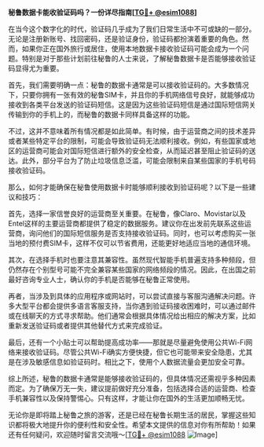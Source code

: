 **秘鲁数据卡能收验证码吗？一份详尽指南[[TG💪+ @esim1088](https://t.me/s/esim1088)]**

在当今这个数字化的时代，验证码几乎成为了我们日常生活中不可或缺的一部分。无论是注册新账号、找回密码，还是验证身份，验证码都扮演着重要的角色。然而，如果你正在国外旅行或居住，使用本地数据卡接收验证码可能会成为一个问题。特别是对于那些计划前往秘鲁的人士来说，了解秘鲁数据卡是否能够接收验证码显得尤为重要。

首先，我们需要明确一点：秘鲁的数据卡通常是可以接收验证码的。大多数情况下，只要你拥有一张有效的秘鲁SIM卡，并且你的手机网络信号良好，就能够成功接收到各类平台发送的验证码短信。这是因为这些验证码短信是通过国际短信网关传输到你的手机上的，而秘鲁的数据卡同样具备这样的功能。

不过，这并不意味着所有情况都是如此简单。有时候，由于运营商之间的技术差异或者某些特定平台的限制，可能会导致验证码无法顺利接收。例如，有些国家或地区的运营商可能会对国际短信进行额外的安全检查，从而延迟甚至阻止验证码的送达。此外，部分平台为了防止垃圾信息泛滥，可能会限制来自某些国家的手机号码接收验证码。

那么，如何才能确保在秘鲁使用数据卡时能够顺利接收到验证码呢？以下是一些建议和技巧：

首先，选择一家信誉良好的运营商至关重要。在秘鲁，像Claro、Movistar以及Entel这样的主要运营商都提供了稳定的数据服务。建议你在出发前先联系这些运营商，询问他们的国际短信服务是否支持接收验证码。同时，也可以考虑购买一张当地的预付费SIM卡，这样不仅可以节省费用，还能更好地适应当地的通信环境。

其次，在选择手机时也要注意其兼容性。虽然现代智能手机普遍支持多种频段，但仍然存在个别型号可能不完全兼容某些国家的网络频段的情况。因此，在出国之前最好咨询专业人士，确认你的手机是否能够在秘鲁正常使用。

再者，当涉及到具体的应用程序或网站时，可以尝试直接与客服沟通解决问题。许多大型平台都会提供多语言客服支持，当你遇到验证码接收困难时，可以通过邮件或在线聊天的方式寻求帮助。他们通常会根据具体情况给出相应的解决方案，比如重新发送验证码或者提供其他替代方式来完成验证。

最后，还有一个小贴士可以帮助提高成功率——那就是尽量避免使用公共Wi-Fi网络来接收验证码。尽管公共Wi-Fi确实方便快捷，但它也可能带来安全隐患，尤其是在涉及敏感信息如验证码时。相比之下，使用个人数据流量会更加安全可靠。

综上所述，秘鲁的数据卡通常是能够接收验证码的，但具体情况还需视乎多种因素而定。为了确保万无一失，建议提前做好充分准备，包括选择合适的运营商、检查手机兼容性以及保持警惕心。只有这样，才能让你在国外的生活更加顺畅无忧。

无论你是即将踏上秘鲁之旅的游客，还是已经在秘鲁长期生活的居民，掌握这些知识都将极大地提升你的便利性和安全性。希望本文提供的信息对你有所帮助！如果还有任何疑问，欢迎随时留言交流哦～[[TG💪+ @esim1088](https://t.me/s/esim1088) ![Image](https://i.postimg.cc/4NQfJmqS/Snipaste-2025-05-13-00-14-12.png)]